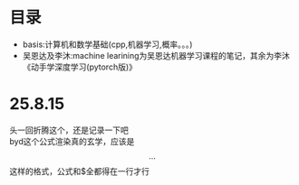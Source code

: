 # 目录
- basis:计算机和数学基础(cpp,机器学习,概率。。。)
- 吴恩达及李沐:machine learining为吴恩达机器学习课程的笔记，其余为李沐《动手学深度学习(pytorch版)》
# 25.8.15
头一回折腾这个，还是记录一下吧  
byd这个公式渲染真的玄学，应该是$$...$$这样的格式，公式和$全都得在一行才行
